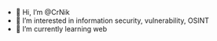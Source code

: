 - 👋 Hi, I’m @CrNik
- 👀 I’m interested in information security, vulnerability, OSINT
- 🌱 I’m currently learning web   
   
 
   

  

